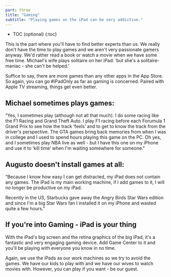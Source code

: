 ```yaml
---
part: three
title: "Gaming"
subtitle: "Playing games on the iPad can be very addictive."
---
```


* TOC (optional)
{:toc}

This is the part where you'll have to find better experts than us. We really don't have the time to play games and we aren't very passionate gamers anyway. We'd rather read a book or watch a movie when we have some free time. Michael's wife plays solitaire on her iPad: ‘but she's a solitaire-maniac - she can't be helped.’

Suffice to say, there are more games than any other apps in the App Store. So again, you can go #iPadOnly as far as gaming is concerned. Paired with Apple TV streaming, things get even better.

## Michael sometimes plays games:

“Yes, I sometimes play (although not all that much). I do some racing like the F1 Racing and Grand Theft Auto. I play F1 racing before each Forumula 1 Grand Prix to see how the track ‘feels’ and to get to know the track from the driver's perspective. The GTA games bring back memories from when I was in college and I used to spend hours playing this game on the PC. Oh yes, and I sometimes play NBA live as well - but I have this one on my iPhone and use it to ‘kill time’ when I'm waiting somewhere for someone.”

## Augusto doesn't install games at all:

“Because I know how easy I can get distracted, my iPad does not contain any games. The iPad is my main working machine, if I add games to it, I will no longer be productive on my iPad.

Recently in the US, Starbucks gave away the Angry Birds Star Wars edition and since I'm a big Star Wars fan I installed it on my iPhone and wasted quite a few hours.”

## If you're into Gaming - iPad is your thing

With the iPad's big screen and the retina graphics of the big iPad, it's a fantastic and very engaging gaming device. Add Game Center to it and you'll be playing with everyone you know in no time.

Again, we use the iPads as our work machines so we try to avoid the games. We have our kids to play with and we have our wives to watch movies with. However, you can play if you want - be our guest.